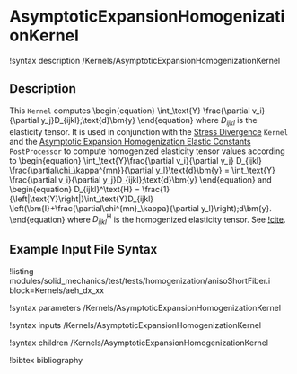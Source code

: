 # AsymptoticExpansionHomogenizationKernel

!syntax description /Kernels/AsymptoticExpansionHomogenizationKernel

## Description

This `Kernel` computes
\begin{equation}
 \int_\text{Y} \frac{\partial v_i}{\partial y_j}D_{ijkl}\;\text{d}\bm{y}
\end{equation}
where $D_{ijkl}$ is the elasticity tensor.  It is used in conjunction with the [Stress Divergence](StressDivergenceTensors.md) `Kernel` and the [Asymptotic Expansion Homogenization Elastic Constants](AsymptoticExpansionHomogenizationElasticConstants.md) `PostProcessor` to compute homogenized elasticity tensor values according to
\begin{equation}
\int_\text{Y}\frac{\partial v_i}{\partial y_j} D_{ijkl} \frac{\partial\chi_\kappa^{mn}}{\partial y_l}\text{d}\bm{y} = \int_\text{Y} \frac{\partial v_i}{\partial y_j}D_{ijkl}\;\text{d}\bm{y}
\end{equation}
and
\begin{equation}
D_{ijkl}^\text{H} = \frac{1}{\left|\text{Y}\right|}\int_\text{Y}D_{ijkl} \left(\bm{I}+\frac{\partial\chi^{mn}_\kappa}{\partial y_l}\right)\;d\bm{y}.
\end{equation}
where $D_{ijkl}^\text{H}$ is the homogenized elasticity tensor.  See [!cite](hales15homogenization).

## Example Input File Syntax

!listing modules/solid_mechanics/test/tests/homogenization/anisoShortFiber.i block=Kernels/aeh_dx_xx

!syntax parameters /Kernels/AsymptoticExpansionHomogenizationKernel

!syntax inputs /Kernels/AsymptoticExpansionHomogenizationKernel

!syntax children /Kernels/AsymptoticExpansionHomogenizationKernel

!bibtex bibliography
